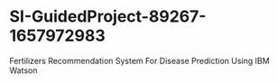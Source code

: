 # SI-GuidedProject-89267-1657972983
Fertilizers Recommendation System For Disease Prediction Using IBM Watson
